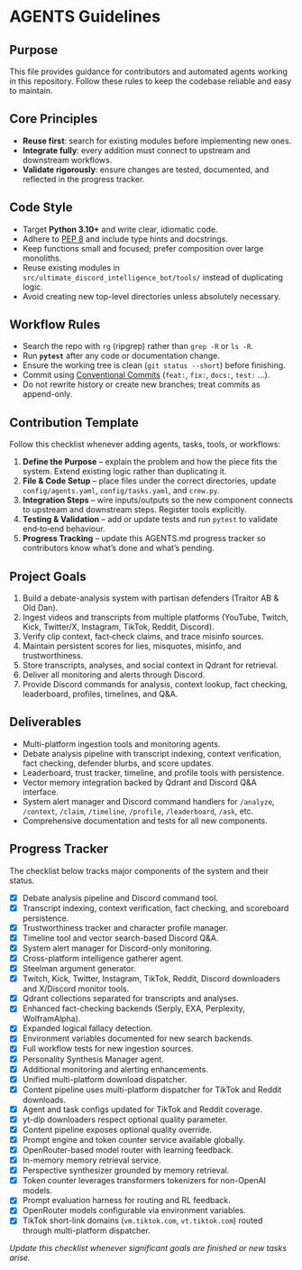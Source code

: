 # AGENTS Guidelines

## Purpose
This file provides guidance for contributors and automated agents working in this repository. Follow these rules to keep the codebase reliable and easy to maintain.

## Core Principles
- **Reuse first**: search for existing modules before implementing new ones.
- **Integrate fully**: every addition must connect to upstream and downstream workflows.
- **Validate rigorously**: ensure changes are tested, documented, and reflected in the progress tracker.

## Code Style
- Target **Python 3.10+** and write clear, idiomatic code.
- Adhere to [PEP 8](https://peps.python.org/pep-0008/) and include type hints and docstrings.
- Keep functions small and focused; prefer composition over large monoliths.
- Reuse existing modules in `src/ultimate_discord_intelligence_bot/tools/` instead of duplicating logic.
- Avoid creating new top-level directories unless absolutely necessary.

## Workflow Rules
- Search the repo with `rg` (ripgrep) rather than `grep -R` or `ls -R`.
- Run **`pytest`** after any code or documentation change.
- Ensure the working tree is clean (`git status --short`) before finishing.
- Commit using [Conventional Commits](https://www.conventionalcommits.org/) (`feat:`, `fix:`, `docs:`, `test:` …).
- Do not rewrite history or create new branches; treat commits as append-only.

## Contribution Template
Follow this checklist whenever adding agents, tasks, tools, or workflows:
1. **Define the Purpose** – explain the problem and how the piece fits the system. Extend existing logic rather than duplicating it.
2. **File & Code Setup** – place files under the correct directories, update `config/agents.yaml`, `config/tasks.yaml`, and `crew.py`.
3. **Integration Steps** – wire inputs/outputs so the new component connects to upstream and downstream steps. Register tools explicitly.
4. **Testing & Validation** – add or update tests and run `pytest` to validate end‑to‑end behaviour.
5. **Progress Tracking** – update this AGENTS.md progress tracker so contributors know what’s done and what’s pending.

## Project Goals
1. Build a debate-analysis system with partisan defenders (Traitor AB & Old Dan).
2. Ingest videos and transcripts from multiple platforms (YouTube, Twitch, Kick, Twitter/X, Instagram, TikTok, Reddit, Discord).
3. Verify clip context, fact‑check claims, and trace misinfo sources.
4. Maintain persistent scores for lies, misquotes, misinfo, and trustworthiness.
5. Store transcripts, analyses, and social context in Qdrant for retrieval.
6. Deliver all monitoring and alerts through Discord.
7. Provide Discord commands for analysis, context lookup, fact checking, leaderboard, profiles, timelines, and Q&A.

## Deliverables
- Multi-platform ingestion tools and monitoring agents.
- Debate analysis pipeline with transcript indexing, context verification, fact checking, defender blurbs, and score updates.
- Leaderboard, trust tracker, timeline, and profile tools with persistence.
- Vector memory integration backed by Qdrant and Discord Q&A interface.
- System alert manager and Discord command handlers for `/analyze`, `/context`, `/claim`, `/timeline`, `/profile`, `/leaderboard`, `/ask`, etc.
- Comprehensive documentation and tests for all new components.

## Progress Tracker
The checklist below tracks major components of the system and their status.

- [x] Debate analysis pipeline and Discord command tool.
- [x] Transcript indexing, context verification, fact checking, and scoreboard persistence.
- [x] Trustworthiness tracker and character profile manager.
- [x] Timeline tool and vector search-based Discord Q&A.
- [x] System alert manager for Discord-only monitoring.
- [x] Cross-platform intelligence gatherer agent.
- [x] Steelman argument generator.
- [x] Twitch, Kick, Twitter, Instagram, TikTok, Reddit, Discord downloaders and X/Discord monitor tools.
- [x] Qdrant collections separated for transcripts and analyses.
- [x] Enhanced fact-checking backends (Serply, EXA, Perplexity, WolframAlpha).
- [x] Expanded logical fallacy detection.
- [x] Environment variables documented for new search backends.
- [x] Full workflow tests for new ingestion sources.
- [x] Personality Synthesis Manager agent.
- [x] Additional monitoring and alerting enhancements.
- [x] Unified multi-platform download dispatcher.
- [x] Content pipeline uses multi-platform dispatcher for TikTok and Reddit downloads.
- [x] Agent and task configs updated for TikTok and Reddit coverage.
- [x] yt-dlp downloaders respect optional quality parameter.
- [x] Content pipeline exposes optional quality override.
- [x] Prompt engine and token counter service available globally.
- [x] OpenRouter-based model router with learning feedback.
- [x] In-memory memory retrieval service.
- [x] Perspective synthesizer grounded by memory retrieval.
- [x] Token counter leverages transformers tokenizers for non-OpenAI models.
- [x] Prompt evaluation harness for routing and RL feedback.
- [x] OpenRouter models configurable via environment variables.
- [x] TikTok short-link domains (`vm.tiktok.com`, `vt.tiktok.com`) routed through multi-platform dispatcher.

*Update this checklist whenever significant goals are finished or new tasks arise.*
